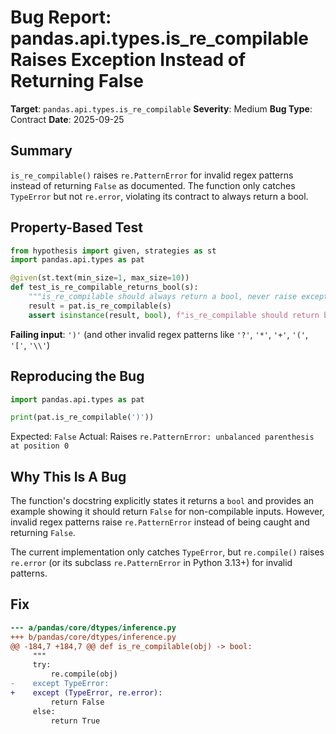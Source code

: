 # Bug Report: pandas.api.types.is_re_compilable Raises Exception Instead of Returning False

**Target**: `pandas.api.types.is_re_compilable`
**Severity**: Medium
**Bug Type**: Contract
**Date**: 2025-09-25

## Summary

`is_re_compilable()` raises `re.PatternError` for invalid regex patterns instead of returning `False` as documented. The function only catches `TypeError` but not `re.error`, violating its contract to always return a bool.

## Property-Based Test

```python
from hypothesis import given, strategies as st
import pandas.api.types as pat

@given(st.text(min_size=1, max_size=10))
def test_is_re_compilable_returns_bool(s):
    """is_re_compilable should always return a bool, never raise exceptions"""
    result = pat.is_re_compilable(s)
    assert isinstance(result, bool), f"is_re_compilable should return bool"
```

**Failing input**: `')'` (and other invalid regex patterns like `'?'`, `'*'`, `'+'`, `'('`, `'['`, `'\\'`)

## Reproducing the Bug

```python
import pandas.api.types as pat

print(pat.is_re_compilable(')'))
```

Expected: `False`
Actual: Raises `re.PatternError: unbalanced parenthesis at position 0`

## Why This Is A Bug

The function's docstring explicitly states it returns a `bool` and provides an example showing it should return `False` for non-compilable inputs. However, invalid regex patterns raise `re.PatternError` instead of being caught and returning `False`.

The current implementation only catches `TypeError`, but `re.compile()` raises `re.error` (or its subclass `re.PatternError` in Python 3.13+) for invalid patterns.

## Fix

```diff
--- a/pandas/core/dtypes/inference.py
+++ b/pandas/core/dtypes/inference.py
@@ -184,7 +184,7 @@ def is_re_compilable(obj) -> bool:
     """
     try:
         re.compile(obj)
-    except TypeError:
+    except (TypeError, re.error):
         return False
     else:
         return True
```